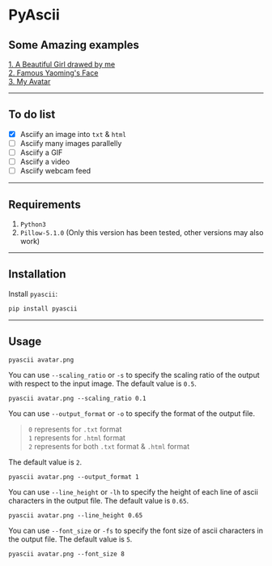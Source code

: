 # PyAscii

## Some Amazing examples
[1. A Beautiful Girl drawed by me](http://zhoudaxia.eu/PyAscii/examples/test1.html)  
[2. Famous Yaoming's Face](http://zhoudaxia.eu/PyAscii/examples/yaoming.html)  
[3. My Avatar](http://zhoudaxia.eu/PyAscii/examples/avatar.html)

---
## To do list
- [x] Asciify an image into `txt` & `html`
- [ ] Asciify many images parallelly
- [ ] Asciify a GIF
- [ ] Asciify a video
- [ ] Asciify webcam feed

---
## Requirements
1. `Python3`
2. `Pillow-5.1.0` (Only this version has been tested, other versions may also work)

---
## Installation
Install `pyascii`:

```bash
pip install pyascii
```

---

## Usage
```
pyascii avatar.png
```
You can use `--scaling_ratio` or `-s` to specify the scaling ratio of the output with respect to the input image. The default value is `0.5`.  
```
pyascii avatar.png --scaling_ratio 0.1
```

You can use `--output_format` or `-o` to specify the format of the output file.  
>`0` represents for `.txt` format  
`1` represents for `.html` format  
`2` represents for both `.txt` format & `.html` format

The default value is `2`.
```
pyascii avatar.png --output_format 1
```

You can use `--line_height` or `-lh` to specify the height of each line of ascii characters in the output file. The default value is `0.65`.
```
pyascii avatar.png --line_height 0.65
```

You can use `--font_size` or `-fs` to specify the font size of ascii characters in the output file. The default value is `5`.
```
pyascii avatar.png --font_size 8
```
